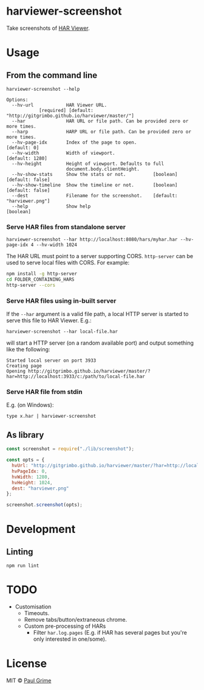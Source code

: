 # harviewer-screenshot

Take screenshots of [HAR Viewer](https://github.com/janodvarko/harviewer).

# Usage

## From the command line

````
harviewer-screenshot --help

Options:
  --hv-url            HAR Viewer URL.
            [required] [default: "http://gitgrimbo.github.io/harviewer/master/"]
  --har               HAR URL or file path. Can be provided zero or more times.
  --harp              HARP URL or file path. Can be provided zero or more times.
  --hv-page-idx       Index of the page to open.                    [default: 0]
  --hv-width          Width of viewport.                         [default: 1280]
  --hv-height         Height of viewport. Defaults to full
                      document.body.clientHeight.
  --hv-show-stats     Show the stats or not.          [boolean] [default: false]
  --hv-show-timeline  Show the timeline or not.       [boolean] [default: false]
  --dest              Filename for the screenshot.    [default: "harviewer.png"]
  --help              Show help                                        [boolean]
````

### Serve HAR files from standalone server

`harviewer-screenshot --har http://localhost:8080/hars/myhar.har --hv-page-idx 4 --hv-width 1024`

The HAR URL must point to a server supporting CORS.  `http-server` can be
used to serve local files with CORS.  For example:

````bash
npm install -g http-server
cd FOLDER_CONTAINING_HARS
http-server --cors
````

### Serve HAR files using in-built server

If the `--har` argument is a valid file path, a local HTTP server is started
to serve this file to HAR Viewer. E.g.:

`harviewer-screenshot --har local-file.har`

will start a HTTP server (on a random available port) and output something
like the following:

````
Started local server on port 3933
Creating page
Opening http://gitgrimbo.github.io/harviewer/master/?har=http://localhost:3933/c:/path/to/local-file.har
````

### Serve HAR file from stdin

E.g. (on Windows):

`type x.har | harviewer-screenshot`

## As library

````js
const screenshot = require("./lib/screenshot");

const opts = {
  hvUrl: "http://gitgrimbo.github.io/harviewer/master/?har=http://localhost:8080/my-har.har",
  hvPageIdx: 0,
  hvWidth: 1280,
  hvHeight: 1024,
  dest: "harviewer.png"
};

screenshot.screenshot(opts);
````

# Development

## Linting

`npm run lint`

# TODO

- Customisation
  - Timeouts.
  - Remove tabs/button/extraneous chrome.
  - Custom pre-processing of HARs
    - Filter `har.log.pages` (E.g. if HAR has several pages but you're only interested in one/some).

# License

MIT © [Paul Grime](https://github.com/gitgrimbo/)
